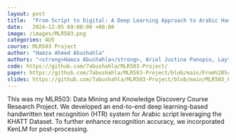 ```yaml
---
layout: post
title:  "From Script to Digital: A Deep Learning Approach to Arabic Handwriting Recognition"
date:   2024-12-05 09:00:00 +00:00
image: /images/MLR503.png
categories: AUS
course: MLR503 Project
author: "Hamza Ahmed Abushahla"
authors: "<strong>Hamza Abushahla</strong>, Ariel Justine Panopio, Layth Al-Khairulla"
code: https://github.com/7abushahla/MLR503-Project/
paper: https://github.com/7abushahla/MLR503-Project/blob/main/From%20Script%20to%20Digital%20A%20Deep%20Learning%20Approach.pdf
slides: https://github.com/7abushahla/MLR503-Project/blob/main/MLR503_PPT.pptx
---
```

This was my MLR503: Data Mining and Knowledge Discovery Course Research Project. We developed an end-to-end deep learning-based handwritten text recognition (HTR) system for Arabic script leveraging the KHATT Dataset. To further enhance recognition accuracy, we incorporated KenLM for post-processing.